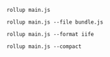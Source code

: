 ```shell
rollup main.js
```

```shell
rollup main.js --file bundle.js
```

```shell
rollup main.js --format iife
```

```shell
rollup main.js --compact
```